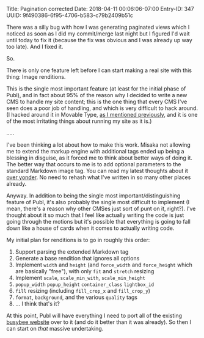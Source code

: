 Title: Pagination corrected
Date: 2018-04-11 00:06:06-07:00
Entry-ID: 347
UUID: 9f490386-6f95-4706-b583-c79b2409b51c

There was a silly bug with how I was generating paginated views which I noticed
as soon as I did my commit/merge last night but I figured I'd wait until today
to fix it (because the fix was obvious and I was already up way too late).
And I fixed it.

So.

There is only one feature left before I can start making a real site with this
thing: Image renditions.

This is the single most important feature (at least for the initial phase of
Publ), and in fact about 95% of the reason
why I decided to write a new CMS to handle my site content; this is the one thing
that every CMS I've seen does a poor job of handling, and which is very difficult
to hack around. (I hacked around it in Movable Type, [as I mentioned previously](325),
and it is one of the most irritating things about running my site as it is.)

.....

I've been thinking a lot about how to make this work. Misaka not allowing me to
extend the markup engine with additional tags ended up being a blessing in
disguise, as it forced me to think about better ways of doing it. The better
way that occurs to me is to add optional parameters to the standard Markdown
image tag. You can read my latest thoughts about it [over yonder](/entry-format#image-renditions).
No need to rehash what I've written in so many other places already.

Anyway. In addition to being the single most important/distinguishing feature
of Publ, it's also
probably the single most difficult to implement (I mean, there's a reason why
other CMSes just sort of punt on it, right?). I've thought about it so much
that I feel like actually writing the code is just going through the motions but
it's possible that everything is going to fall down like a house of cards when
it comes to actually writing code.

My initial plan for renditions is to go in roughly this order:

1. Support parsing the extended Markdown tag
2. Generate a base rendition that ignores all options
3. Implement `width` and `height` (and `force_width` and `force_height` which
    are basically "free"), with only `fit` and `stretch` resizing
4. Implement `scale`, `scale_min_with`, `scale_min_height`
5. `popup_width` `popup_height` `container_class` `lightbox_id`
6. `fill` resizing (including `fill_crop_x` and `fill_crop_y`)
7. `format`, `background`, and the various `quality` tags
8. ... I think that's it?

At this point, Publ will have everything I need to port all of the existing
[busybee website](http://beesbuzz.biz/) over to it (and do it better than it
was already). So then I can start on
*that* massive undertaking.